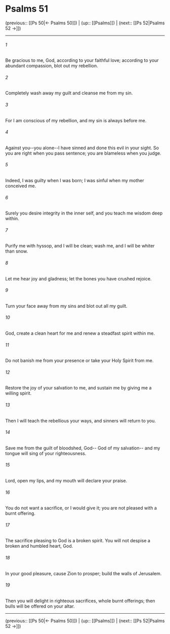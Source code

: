 # Psalms 51

(previous:: [[Ps 50|← Psalms 50]]) | (up:: [[Psalms]]) | (next:: [[Ps 52|Psalms 52 →]])

***


###### 1 
Be gracious to me, God, according to your faithful love; according to your abundant compassion, blot out my rebellion. 

###### 2 
Completely wash away my guilt and cleanse me from my sin. 

###### 3 
For I am conscious of my rebellion, and my sin is always before me. 

###### 4 
Against you--you alone--I have sinned and done this evil in your sight. So you are right when you pass sentence; you are blameless when you judge. 

###### 5 
Indeed, I was guilty when I was born; I was sinful when my mother conceived me. 

###### 6 
Surely you desire integrity in the inner self, and you teach me wisdom deep within. 

###### 7 
Purify me with hyssop, and I will be clean; wash me, and I will be whiter than snow. 

###### 8 
Let me hear joy and gladness; let the bones you have crushed rejoice. 

###### 9 
Turn your face away from my sins and blot out all my guilt. 

###### 10 
God, create a clean heart for me and renew a steadfast spirit within me. 

###### 11 
Do not banish me from your presence or take your Holy Spirit from me. 

###### 12 
Restore the joy of your salvation to me, and sustain me by giving me a willing spirit. 

###### 13 
Then I will teach the rebellious your ways, and sinners will return to you. 

###### 14 
Save me from the guilt of bloodshed, God-- God of my salvation-- and my tongue will sing of your righteousness. 

###### 15 
Lord, open my lips, and my mouth will declare your praise. 

###### 16 
You do not want a sacrifice, or I would give it; you are not pleased with a burnt offering. 

###### 17 
The sacrifice pleasing to God is a broken spirit. You will not despise a broken and humbled heart, God. 

###### 18 
In your good pleasure, cause Zion to prosper; build the walls of Jerusalem. 

###### 19 
Then you will delight in righteous sacrifices, whole burnt offerings; then bulls will be offered on your altar.

***

(previous:: [[Ps 50|← Psalms 50]]) | (up:: [[Psalms]]) | (next:: [[Ps 52|Psalms 52 →]])
